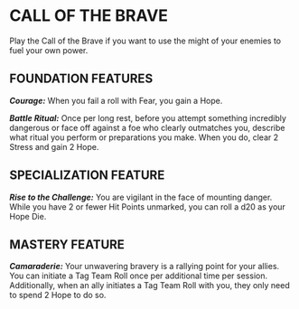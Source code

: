 ﻿---
tags:
  - SubClass
  - CharacterOption
name: 'CALL OF THE BRAVE'
description: 'Play the Call of the Brave if you want to use the might of your enemies to fuel your own power.'
---
# CALL OF THE BRAVE

Play the Call of the Brave if you want to use the might of your enemies to fuel your own power.

## FOUNDATION FEATURES

***Courage:*** When you fail a roll with Fear, you gain a Hope.

***Battle Ritual:*** Once per long rest, before you attempt something incredibly dangerous or face off against a foe who clearly outmatches you, describe what ritual you perform or preparations you make. When you do, clear 2 Stress and gain 2 Hope.

## SPECIALIZATION FEATURE

***Rise to the Challenge:*** You are vigilant in the face of mounting danger. While you have 2 or fewer Hit Points unmarked, you can roll a d20 as your Hope Die.

## MASTERY FEATURE

***Camaraderie:*** Your unwavering bravery is a rallying point for your allies. You can initiate a Tag Team Roll once per additional time per session. Additionally, when an ally initiates a Tag Team Roll with you, they only need to spend 2 Hope to do so.
